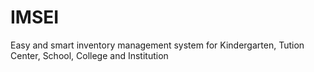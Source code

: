 IMSEI 
=========

Easy and smart inventory management system for Kindergarten, Tution Center, School, College and Institution  
